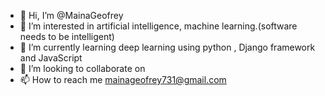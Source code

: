 - 👋 Hi, I’m @MainaGeofrey
- 👀 I’m interested in artificial intelligence, machine learning.(software needs to be intelligent) 
- 🌱 I’m currently learning deep learning using python , Django framework and JavaScript 
- 💞️ I’m looking to collaborate on 
- 📫 How to reach me mainageofrey731@gmail.com 

<!---
MainaGeofrey/MainaGeofrey is a ✨ special ✨ repository because its `README.md` (this file) appears on your GitHub profile.
You can click the Preview link to take a look at your changes.
--->
